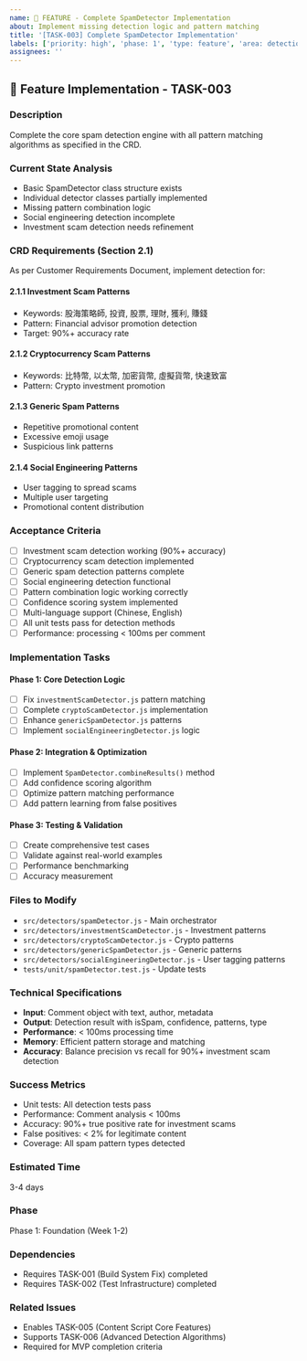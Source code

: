 ```yaml
---
name: 🔧 FEATURE - Complete SpamDetector Implementation
about: Implement missing detection logic and pattern matching
title: '[TASK-003] Complete SpamDetector Implementation'
labels: ['priority: high', 'phase: 1', 'type: feature', 'area: detection']
assignees: ''
---
```


## 🔧 Feature Implementation - TASK-003

### Description
Complete the core spam detection engine with all pattern matching algorithms as specified in the CRD.

### Current State Analysis
- Basic SpamDetector class structure exists
- Individual detector classes partially implemented
- Missing pattern combination logic
- Social engineering detection incomplete
- Investment scam detection needs refinement

### CRD Requirements (Section 2.1)
As per Customer Requirements Document, implement detection for:

#### 2.1.1 Investment Scam Patterns
- Keywords: 股海策略師, 投資, 股票, 理財, 獲利, 賺錢
- Pattern: Financial advisor promotion detection
- Target: 90%+ accuracy rate

#### 2.1.2 Cryptocurrency Scam Patterns  
- Keywords: 比特幣, 以太幣, 加密貨幣, 虛擬貨幣, 快速致富
- Pattern: Crypto investment promotion

#### 2.1.3 Generic Spam Patterns
- Repetitive promotional content
- Excessive emoji usage
- Suspicious link patterns

#### 2.1.4 Social Engineering Patterns
- User tagging to spread scams
- Multiple user targeting
- Promotional content distribution

### Acceptance Criteria
- [ ] Investment scam detection working (90%+ accuracy)
- [ ] Cryptocurrency scam detection implemented
- [ ] Generic spam detection patterns complete
- [ ] Social engineering detection functional  
- [ ] Pattern combination logic working correctly
- [ ] Confidence scoring system implemented
- [ ] Multi-language support (Chinese, English)
- [ ] All unit tests pass for detection methods
- [ ] Performance: processing < 100ms per comment

### Implementation Tasks

#### Phase 1: Core Detection Logic
- [ ] Fix `investmentScamDetector.js` pattern matching
- [ ] Complete `cryptoScamDetector.js` implementation
- [ ] Enhance `genericSpamDetector.js` patterns
- [ ] Implement `socialEngineeringDetector.js` logic

#### Phase 2: Integration & Optimization
- [ ] Implement `SpamDetector.combineResults()` method
- [ ] Add confidence scoring algorithm
- [ ] Optimize pattern matching performance
- [ ] Add pattern learning from false positives

#### Phase 3: Testing & Validation
- [ ] Create comprehensive test cases
- [ ] Validate against real-world examples
- [ ] Performance benchmarking
- [ ] Accuracy measurement

### Files to Modify
- `src/detectors/spamDetector.js` - Main orchestrator
- `src/detectors/investmentScamDetector.js` - Investment patterns
- `src/detectors/cryptoScamDetector.js` - Crypto patterns  
- `src/detectors/genericSpamDetector.js` - Generic patterns
- `src/detectors/socialEngineeringDetector.js` - User tagging patterns
- `tests/unit/spamDetector.test.js` - Update tests

### Technical Specifications
- **Input**: Comment object with text, author, metadata
- **Output**: Detection result with isSpam, confidence, patterns, type
- **Performance**: < 100ms processing time
- **Memory**: Efficient pattern storage and matching
- **Accuracy**: Balance precision vs recall for 90%+ investment scam detection

### Success Metrics
- Unit tests: All detection tests pass
- Performance: Comment analysis < 100ms
- Accuracy: 90%+ true positive rate for investment scams
- False positives: < 2% for legitimate content
- Coverage: All spam pattern types detected

### Estimated Time
3-4 days

### Phase
Phase 1: Foundation (Week 1-2)

### Dependencies
- Requires TASK-001 (Build System Fix) completed
- Requires TASK-002 (Test Infrastructure) completed

### Related Issues
- Enables TASK-005 (Content Script Core Features)
- Supports TASK-006 (Advanced Detection Algorithms)
- Required for MVP completion criteria